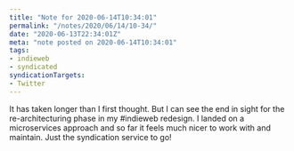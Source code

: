 ```yaml
---
title: "Note for 2020-06-14T10:34:01"
permalink: "/notes/2020/06/14/10-34/"
date: "2020-06-13T22:34:01Z"
meta: "note posted on 2020-06-14T10:34:01"
tags:
- indieweb
- syndicated
syndicationTargets:
- Twitter
---
```

It has taken longer than I first thought. But I can see the end in sight for the re-architecturing phase in my #indieweb redesign. I landed on a microservices approach and so far it feels much nicer to work with and maintain. Just the syndication service to go!
